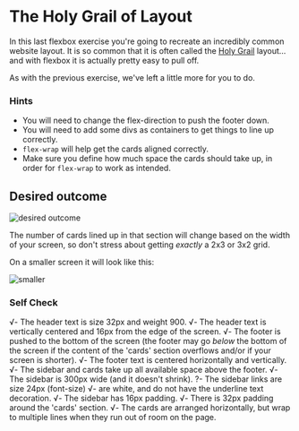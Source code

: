 # The Holy Grail of Layout

In this last flexbox exercise you're going to recreate an incredibly common website layout. It is so common that it is often called the [Holy Grail](https://www.google.com/search?q=holy+grail+layout&tbm=isch&sclient=img) layout... and with flexbox it is actually pretty easy to pull off.

As with the previous exercise, we've left a little more for you to do.

### Hints
- You will need to change the flex-direction to push the footer down.
- You will need to add some divs as containers to get things to line up correctly.
- `flex-wrap` will help get the cards aligned correctly.
-  Make sure you define how much space the cards should take up, in order for `flex-wrap` to work as intended.

## Desired outcome

![desired outcome](./desired-outcome.png)

The number of cards lined up in that section will change based on the width of your screen, so don't stress about getting _exactly_ a 2x3 or 3x2 grid.

On a smaller screen it will look like this:

![smaller](./desired-outcome-smaller.png)

### Self Check
√- The header text is size 32px and weight 900. 
√- The header text is vertically centered and 16px from the edge of the screen.
√- The footer is pushed to the bottom of the screen (the footer may go _below_ the bottom of the screen if the content of the 'cards' section overflows and/or if your screen is shorter).
√- The footer text is centered horizontally and vertically.
√- The sidebar and cards take up all available space above the footer.
√- The sidebar is 300px wide (and it doesn't shrink).
?- The sidebar links are size 24px (font-size)
    √-  are white, and do not have the underline text decoration.
√- The sidebar has 16px padding.
√- There is 32px padding around the 'cards' section.
√- The cards are arranged horizontally, but wrap to multiple lines when they run out of room on the page.
